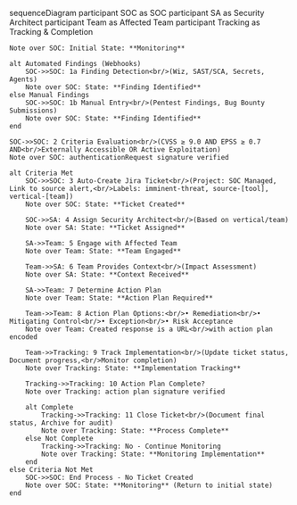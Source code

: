 
sequenceDiagram
    participant SOC as SOC
    participant SA as Security Architect
    participant Team as Affected Team
    participant Tracking as Tracking & Completion

    Note over SOC: Initial State: **Monitoring**

    alt Automated Findings (Webhooks)
        SOC->>SOC: 1a Finding Detection<br/>(Wiz, SAST/SCA, Secrets, Agents)
        Note over SOC: State: **Finding Identified**
    else Manual Findings
        SOC->>SOC: 1b Manual Entry<br/>(Pentest Findings, Bug Bounty Submissions)
        Note over SOC: State: **Finding Identified**
    end

    SOC->>SOC: 2 Criteria Evaluation<br/>(CVSS ≥ 9.0 AND EPSS ≥ 0.7 AND<br/>Externally Accessible OR Active Exploitation)
    Note over SOC: authenticationRequest signature verified

    alt Criteria Met
        SOC->>SOC: 3 Auto-Create Jira Ticket<br/>(Project: SOC Managed, Link to source alert,<br/>Labels: imminent-threat, source-[tool], vertical-[team])
        Note over SOC: State: **Ticket Created**
        
        SOC->>SA: 4 Assign Security Architect<br/>(Based on vertical/team)
        Note over SA: State: **Ticket Assigned**

        SA->>Team: 5 Engage with Affected Team
        Note over Team: State: **Team Engaged**

        Team->>SA: 6 Team Provides Context<br/>(Impact Assessment)
        Note over SA: State: **Context Received**

        SA->>Team: 7 Determine Action Plan
        Note over Team: State: **Action Plan Required**

        Team->>Team: 8 Action Plan Options:<br/>• Remediation<br/>• Mitigating Control<br/>• Exception<br/>• Risk Acceptance
        Note over Team: Created response is a URL<br/>with action plan encoded

        Team->>Tracking: 9 Track Implementation<br/>(Update ticket status, Document progress,<br/>Monitor completion)
        Note over Tracking: State: **Implementation Tracking**

        Tracking->>Tracking: 10 Action Plan Complete?
        Note over Tracking: action plan signature verified

        alt Complete
            Tracking->>Tracking: 11 Close Ticket<br/>(Document final status, Archive for audit)
            Note over Tracking: State: **Process Complete**
        else Not Complete
            Tracking->>Tracking: No - Continue Monitoring
            Note over Tracking: State: **Monitoring Implementation**
        end
    else Criteria Not Met
        SOC->>SOC: End Process - No Ticket Created
        Note over SOC: State: **Monitoring** (Return to initial state)
    end
